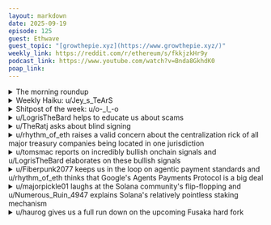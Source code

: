 ```yaml
---
layout: markdown
date: 2025-09-19
episode: 125
guest: Ethwave
guest_topic: "[growthepie.xyz](https://www.growthepie.xyz/)"
weekly_link: https://reddit.com/r/ethereum/s/fkkjzkHr9y
podcast_link: https://www.youtube.com/watch?v=Bnda8GkhdK0
poap_link: 
---
```



<details markdown=1>
<summary>The morning roundup</summary>
[View on Reddit →](https://reddit.com/r/ethereum/comments/1nkumlt/comment/nf0rod6/)

[u/https://reddit.com/user/FrenktheTank/](https://reddit.com/u/https://reddit.com/user/FrenktheTank/)

> Ethereum

[u/https://reddit.com/user/TimbukNine/](https://reddit.com/u/Ethzenn)

> $4,528

[u/alexiskef](https://reddit.com/u/alexiskef)

> 0.0388

</details>
<details markdown=1>
<summary>Weekly Haiku: u/Jey_s_TeArS</summary>
[View on Reddit →](https://reddit.com/r/ethereum/comments/1nfotal/daily_general_discussion_september_13_2025/ne1nfbh/)

*Air-gapped signing keys,*

*No anxiety disease,*

*Security breeze.*

</details>
<details markdown=1>
<summary>Shitpost of the week: u/o-_l_-o</summary>
[View on Reddit →](https://reddit.com/r/ethereum/comments/1njzewo/comment/nex8xml/)

As the best looking member of this sub, I'm thinking about starting an OF where I sexily talk about Ethereum. 

</details>
<details markdown=1>
<summary>u/LogrisTheBard helps to educate us about scams</summary>
[View on Reddit →](https://reddit.com/r/ethereum/comments/1neugb4/daily_general_discussion_september_12_2025/ndurv6k/)

So I just had a partner of mine get scammed trying to send me money. Really sad to see. They just copied the address of the last payment to me from the gnosis safe transaction history and sent it. Unfortunately that last payment was using a spoofed USDC contract and wasn't initiated by them but by another caller and the transaction history on gnosis safe is really really dumb. Some basic wisdom that I told them.

1. Take the address from my invoice obviously. They were just trying to save literally one second of switching between windows because they already were copy pasting the amount due from the invoice.
2. Use ENS when available. A typo there will most likely just fail to resolve; it's unlikely to cause harm.
3. Use a standalone Gnosis safe app, not the web app. This wouldn't have solved this particular problem but if you're using a frontend you have no control over the dependencies.
4. This is a problem with ERC-20 sends in general. As I write on [my explorers guide](https://tokenomicsexplained.com/the-rabbit-hole-explorers-guide/#send-a-test-transaction-first) "There are attackers who generate wallets with similar addresses to ones you own. They’ll even “dust attack” you with some tiny amount of funds to your address so their address will appear in a short list when you fill out the send form. You can simply miskey something and replace a character somewhere. An OS virus can replace the target address in your clipboard. A malicious wallet software can replace the target address in the transaction before forwarding it to your hardware wallet. There’s just a lot of things that can go wrong with this model."

This entire attack vector would be better avoided if we had a decent invoicing system on chain. In addition to sending them the legal invoice form I could have sent them an invoice on chain so I would **pull** the funds from them. If someone somehow hijacks the address on my pull then an invoice goes to a scammer address and no harm is done.

Does anyone here have any experience using a decent on-chain invoicing system? I know request network was supposed to do that back in the day but they don't seem to support sign in with ethereum or even wallet logins on their site and I'm not buying some shitty REQ token to interact with a basic invoicing system.

</details>
<details markdown=1>
<summary>u/TheRatj asks about blind signing</summary>
[View on Reddit →](https://reddit.com/r/ethereum/comments/1neugb4/daily_general_discussion_september_12_2025/ndvrwwu/)

I was swapping some rETH to ETH using CowSwap. On a Ledger Nano S, using Metamask.

This requires Blind Signing. To my untrained eye, there was nothing I could validate on the ledger screen to confirm it was the correct transaction. This is definitely a bit of a problem. I just went with it and luckily the trade worked as intended. 

Is there something I should be looking for to check to ensure it's the right transaction?

Is there a different wallet (eg. Rabby) that would fix this issue?

Is there a different hardware wallet that would fix this issue?

</details>
<details markdown=1>
<summary>u/rhythm_of_eth raises a valid concern about the centralization rick of all major treasury companies being located in one jurisdiction</summary>
[View on Reddit →](https://reddit.com/r/ethereum/comments/1nfotal/daily_general_discussion_september_13_2025/ndyq3nl/)

Thought exercise: 

*What are the risks to Ethereum when it comes to DATs all being US based and with a combined target of roughly 20% of all ETH currently in existence?*

I find myself thinking that having a variety of DATs is meaningless if they are all US based. 

*What's the likelihood of a seizure of assets or a flat out prohibition in the future?*

Ethereum is pushing for scale but also for *privacy features*. I fear the latest policy shift is just mirage and that the end game is too damaging for the power accumulation of any government, so it's likely going to be slammed into the ground. Not even by political opposition... It's even more likely to happen at the hands of the same administration currently encouraging it.

How likely is it that Ethereum *actually* gets embedded into the current traditional financial system so that de-attaching it becomes more problematic than the alternative of letting it run?

</details>
<details markdown=1>
<summary>u/tomsmac reports on incredibly bullish onchain signals and u/LogrisTheBard elaborates on these bullish signals</summary>
[View on Reddit →](https://reddit.com/r/ethereum/comments/1nhczkt/daily_general_discussion_september_15_2025/neeupl9/)

[u/tomsmac](https://reddit.com/u/tomsmac):

Just remarkable bullish signals.

Between 55K and 400K daily ETH leaving the exchanges and into self custody on a DAILY basis followed by Whale’s wallets selling BTC and then buying ETH is perhaps the most bullish signals that I’ve ever seen since the $1.5-1.7 bottom and I’ve been doing this for a very long time.

Financial institutions, both American and foreign are stacking at incredible speed.

You’re not going to want to miss this.

---

[View on Reddit →](https://reddit.com/r/ethereum/comments/1nhczkt/daily_general_discussion_september_15_2025/nef3cwc/)

[u/LogrisTheBard](https://reddit.com/u/LogrisTheBard):

[Accumulation signals](https://reddit.com/r/ethereum/comments/1n4m3vn/daily_general_discussion_august_31_2025/nbr23q8/) have been flashing everywhere for months. Retail wallet share has been falling; whale wallet share has been accumulating at a massive rate. Exchange reserves are plummeting and DATs have been grabbing all they can before their mNAV runs out of fuel.

I do expect we'll see some debt offerings soon where they can feed the corporate bond payments using ETH yields. If it works for MSTR where BTC has 0 yield I see little reason it shouldn't work for ETH with an inherent 2.5%+ yield. If the DXY wants to take another leg down and Powell lowers rates that will make this even more favorable for whichever DAT wants to try it.

</details>
<details markdown=1>
<summary>u/Fiberpunk2077 keeps us in the loop on agentic payment standards and u/rhythm_of_eth thinks that Google's Agents Payments Protocol is a big deal</summary>
[View on Reddit →](https://reddit.com/r/ethereum/comments/1ni8i0e/daily_general_discussion_september_16_2025/nej0pg5/)

[u/Fiberpunk2077](https://reddit.com/u/Fiberpunk2077):

A month ago the Ethereum Foundation X account posted a thread on agentic payments using crypto via the x402 Payment Required standard, developed as an open standard by Coinbase.

Today Google released the Agent Payments Protocol (AP2) open standard for broader agentic payments, but it includes x402 as an extension for crypto payments.

Coinbase and the Ethereum Foundation were collaborators for the new standard.

<https://cloud.google.com/blog/products/ai-machine-learning/announcing-agents-to-payments-ap2-protocol>

---

[View on Reddit →](https://reddit.com/r/ethereum/comments/1nj45oz/daily_general_discussion_september_17_2025/neo4fd3/)

[u/rhythm_of_eth](https://reddit.com/u/rhythm_of_eth):

I low-key think that Google spearheading the AP2 (Agents Payment Protocol) with contributions of the EF and Coinbase is a big deal.

There's a decent chance that Google might convince financial institutions to leverage their GCUL L1 chain instead of Ethereum with the promise of better liquidity and performance down the line.

I'm wondering how many will fall for the counter-party risk trap and the compatibility issues with other Blockchains (GCUL is not EVM). 

Google is making it difficult to anticipate these problems by pushing public standards like AP2 promising Blockchain interoperability with businesses at the app layer.

The EF is a contributor to said standards and I'm left wondering what will happen in this particular front.

It does feel like Ethereum has challenges arising in many fronts with...

- Corporate L1s competing for TradFi attention
- Fractious L2s competing for retail user attention

</details>
<details markdown=1>
<summary>u/majorpickle01 laughs at the Solana community's flip-flopping and u/Numerous_Ruin_4947 explains Solana's relatively pointless staking mechanism</summary>
[View on Reddit →](https://reddit.com/r/ethereum/comments/1nj45oz/daily_general_discussion_september_17_2025/neo04ru/)

[u/majorpickle01](https://reddit.com/u/majorpickle01):

It's very funny seeing Solana peeps flip flop constantly on narratives.

First fees are too high, then Solana is better because it generated more fees.

Now I've seen someone post Solana has more staked market cap with eth, then toly post
 <https://x.com/aeyakovenko/status/1968168977131270268>

Like bro your entire community spent years saying economic security is a meme and eth has wasted capital. Enjoy a 63% stake rate at 8% inflation lmao

---

[View on Reddit →](https://reddit.com/r/ethereum/comments/1nj45oz/daily_general_discussion_september_17_2025/nerah1a/)

[u/Numerous_Ruin_4947](https://reddit.com/u/Numerous_Ruin_4947):

Apparently nothing. It's risk free staking.

[Vivek Raman](https://x.com/VivekVentures)[u/VivekVentures](https://x.com/VivekVentures)

> Reminder that this alt-L1 has no slashing—so staking is just theater to justify their inflation.
> 
> ETH solves for economic incentives with real consequences.
> 
> Others solve for getting their staking ETF approved quickly to mint more tokens to subsidize their data center validators.

[https://x.com/VivekVentures/status/1939809901083283952](https://x.com/VivekVentures/status/1939809901083283952)

</details>
<details markdown=1>
<summary>u/haurog gives us a full run down on the upcoming Fusaka hard fork</summary>
[View on Reddit →](https://reddit.com/r/ethereum/comments/1njzewo/daily_general_discussion_september_18_2025/newfx4o/)

In todays ACD (all core devs) call the Fusaka upgrade timeline was discussed and some definitve dates have been laid down:

On Monday there will be code freeze for clients. Next Thursday (25th) client versions will be released with testnet upgrade times in the code.

The testnet upgrade times are the following:

- Holesky: October 1st 
- Sepolia: October 14th
- Hoodi: October 28th

Any of the upgrades will be on pause if an issue is encountered in one of the previous testnet upgrades.

The upgrade itself will not increase the number of blobs. These are now special upgrades BPO forks (blob parameter only forks) which automatically come 1 week (BPO1) and 2 weeks (BPO2) after each network has upgraded to Fusaka. Currently there is a target of 6 blobs and a maximum of 9 blobs per block. BPO1 will increase to 10/15 (target/max) and BPO2 to 14/21 (target max). Further increases are not yet scheduled and will be done once the network and clients have settled down and optimized for the now different workload and bandwidth. Theoretically Fusaka should allow for a target of 48 blobs per block. Plenty of room for rollups to grow. 

The mainnet upgrade has not been explicitly discussed, but according to their own agreed on upgrade timing mainnet should come end of November / beginning of December.

In short: We most probably get the Fusaka upgrade this year and this will bring a 2.3 times increase in blob space within a few weeks after the upgrade as well as a minimum price paid for these blobs.

UPDATE: There is now a more detailed document with the proposed upgrade epochs and times. The document also has a tentative mainnet upgrade date, but this has not been agreed upon yet and should only be taken as a suggestion for discussion after the last testnet upgrades: <https://notes.ethereum.org/@bbusa/fusaka-bpo-timeline>

</details>
